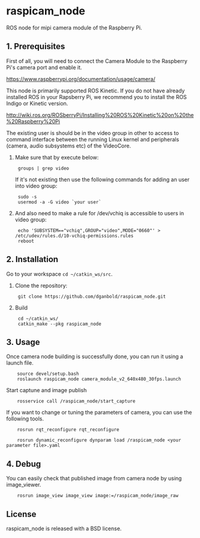 
raspicam_node
=======
ROS node for mipi camera module of the Raspberry Pi.

## 1. Prerequisites
First of all, you will need to connect the Camera Module to the Raspberry Pi's camera port and enable it.

https://www.raspberrypi.org/documentation/usage/camera/

This node is primarily supported ROS Kinetic. If you do not have already installed ROS in your Rapsberry Pi, we recommend you to install the ROS Indigo or Kinetic version.

http://wiki.ros.org/ROSberryPi/Installing%20ROS%20Kinetic%20on%20the%20Raspberry%20Pi

The existing user is should be in the video group in other to access to command interface between the running Linux kernel and peripherals (camera, audio subsystems etc) of the VideoCore. 

1. Make sure that by execute below: 
	
		groups | grep video
	
	If it's not existing then use the following commands for adding an user into video group:

		sudo -s
		usermod -a -G video `your user`
	
2. And also need to make a rule for /dev/vchiq is accessible to users in video group:
 	
		echo 'SUBSYSTEM=="vchiq",GROUP="video",MODE="0660"' > /etc/udev/rules.d/10-vchiq-permissions.rules
		reboot

## 2. Installation

Go to your workspace `cd ~/catkin_ws/src`.

1. Clone the repository:

		git clone https://github.com/dganbold/raspicam_node.git
   
2. Build

		cd ~/catkin_ws/
		catkin_make --pkg raspicam_node

## 3. Usage
Once camera node building is successfully done, you can run it using a launch file.

		source devel/setup.bash
		roslaunch raspicam_node camera_module_v2_640x480_30fps.launch
		
Start captune and image publish

		rosservice call /raspicam_node/start_capture

If you want to change or tuning the parameters of camera, you can use the following tools.
		
		rosrun rqt_reconfigure rqt_reconfigure 
		
		rosrun dynamic_reconfigure dynparam load /raspicam_node <your parameter file>.yaml

## 4. Debug
You can easily check that published image from camera node by using image_viewer.

		rosrun image_view image_view image:=/raspicam_node/image_raw

## License
raspicam_node is released with a BSD license.
